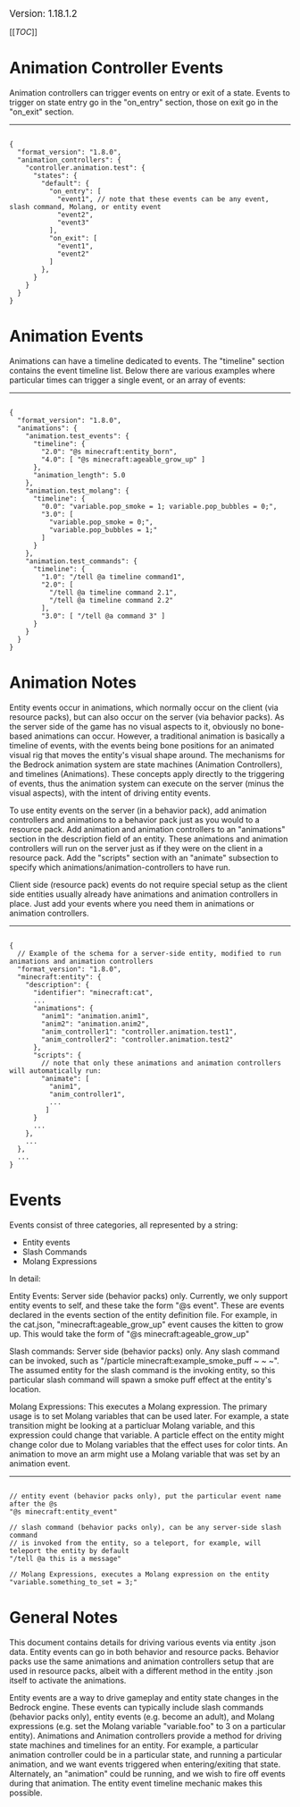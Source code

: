 <big>Version: 1.18.1.2</big>

[[_TOC_]]

# Animation Controller Events


Animation controllers can trigger events on entry or exit of a state.  Events to trigger on state entry go in the "on_entry" section, those on exit go in the "on_exit" section.


****
```

{
  "format_version": "1.8.0",
  "animation_controllers": {
    "controller.animation.test": {
      "states": {
        "default": {
          "on_entry": [
            "event1", // note that these events can be any event, slash command, Molang, or entity event
            "event2",
            "event3"
          ],
          "on_exit": [
            "event1",
            "event2"
          ]
        },
      }
    }
  }
}

```



# Animation Events


Animations can have a timeline dedicated to events. The "timeline" section contains the event timeline list.  Below there are various examples where particular times can trigger a single event, or an array of events:


****
```

{
  "format_version": "1.8.0",
  "animations": {
    "animation.test_events": {
      "timeline": {
        "2.0": "@s minecraft:entity_born",
        "4.0": [ "@s minecraft:ageable_grow_up" ]
      },
      "animation_length": 5.0
    },
    "animation.test_molang": {
      "timeline": {
        "0.0": "variable.pop_smoke = 1; variable.pop_bubbles = 0;",
        "3.0": [
          "variable.pop_smoke = 0;",
          "variable.pop_bubbles = 1;"
        ]
      }
    },
    "animation.test_commands": {
      "timeline": {
        "1.0": "/tell @a timeline command1",
        "2.0": [
          "/tell @a timeline command 2.1",
          "/tell @a timeline command 2.2"
        ],
        "3.0": [ "/tell @a command 3" ]
      }
    }
  }
}

```



# Animation Notes


Entity events occur in animations, which normally occur on the client (via resource packs), but can also occur on the server (via behavior packs). As the server side of the game has no visual aspects to it, obviously no bone-based animations can occur.  However, a traditional animation is basically a timeline of events, with the events being bone positions for an animated visual rig that moves the entity's visual shape around.  The mechanisms for the Bedrock animation system are state machines (Animation Controllers), and timelines (Animations).  These concepts apply directly to the triggering of events, thus the animation system can execute on the server (minus the visual aspects), with the intent of driving entity events. 

To use entity events on the server (in a behavior pack), add animation controllers and animations to a behavior pack just as you would to a resource pack.  Add animation and animation controllers to an "animations" section in the description field of an entity.  These animations and animation controllers will run on the server just as if they were on the client in a resource pack.  Add the "scripts" section with an "animate" subsection to specify which animations/animation-controllers to have run.

Client side (resource pack) events do not require special setup as the client side entities usually already have animations and animation controllers in place.  Just add your events where you need them in animations or animation controllers.


****
```

{
  // Example of the schema for a server-side entity, modified to run animations and animation controllers
  "format_version": "1.8.0",
  "minecraft:entity": {
    "description": {
      "identifier": "minecraft:cat",
      ...
      "animations": {
        "anim1": "animation.anim1",
        "anim2": "animation.anim2",
        "anim_controller1": "controller.animation.test1",
        "anim_controller2": "controller.animation.test2"
      },
      "scripts": {
        // note that only these animations and animation controllers will automatically run:
        "animate": [
          "anim1",
          "anim_controller1",
          ...
         ]
      }
      ...
    },
    ...
  },
  ...
}

```



# Events


Events consist of three categories, all represented by a string:
- Entity events
- Slash Commands
- Molang Expressions

In detail:

Entity Events: Server side (behavior packs) only.  Currently, we only support entity events to self, and these take the form "@s event".  These are events declared in the events section of the entity definition file.  For example, in the cat.json, "minecraft:ageable_grow_up" event causes the kitten to grow up.  This would take the form of "@s minecraft:ageable_grow_up"

Slash commands: Server side (behavior packs) only.  Any slash command can be invoked, such as "/particle minecraft:example_smoke_puff ~ ~ ~".  The assumed entity for the slash command is the invoking entity, so this particular slash command will spawn a smoke puff effect at the entity's location.

Molang Expressions: This executes a Molang expression.  The primary usage is to set Molang variables that can be used later.  For example, a state transition might be looking at a particluar Molang variable, and this expression could change that variable.  A particle effect on the entity might change color due to Molang variables that the effect uses for color tints.  An animation to move an arm might use a Molang variable that was set by an animation event.


****
```

// entity event (behavior packs only), put the particular event name after the @s
"@s minecraft:entity_event"

// slash command (behavior packs only), can be any server-side slash command
// is invoked from the entity, so a teleport, for example, will teleport the entity by default
"/tell @a this is a message"

// Molang Expressions, executes a Molang expression on the entity
"variable.something_to_set = 3;"

```



# General Notes


This document contains details for driving various events via entity .json data.  Entity events can go in both behavior and resource packs.  Behavior packs use the same animations and animation controllers setup that are used in resource packs, albeit with a different method in the entity .json itself to activate the animations.

Entity events are a way to drive gameplay and entity state changes in the Bedrock engine.  These events can typically include slash commands (behavior packs only), entity events (e.g. become an adult), and Molang expressions (e.g. set the Molang variable "variable.foo" to 3 on a particular entity).  Animations and Animation controllers provide a method for driving state machines and timelines for an entity.  For example, a particular animation controller could be in a particular state, and running a particular animation, and we want events triggered when entering/exiting that state.  Alternately, an "animation" could be running, and we wish to fire off events during that animation.  The entity event timeline mechanic makes this possible.


